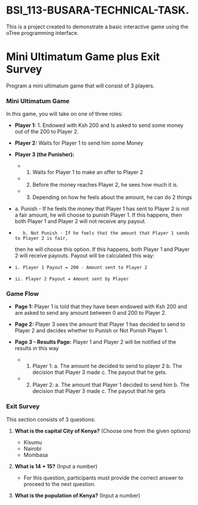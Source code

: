 # BSI_113-BUSARA-TECHNICAL-TASK.



This is a project created to demonstrate a basic interactive game using the oTree programming interface.

# Mini Ultimatum Game plus Exit Survey
Program a mini ultimatum game that will consist of 3 players.
### Mini Ultimatum Game

In this game, you will take on one of three roles:

- **Player 1:** 1. Endowed with Ksh 200 and  Is asked to send some money out of the 200 to Player 2.
- **Player 2:** Waits for Player 1 to send him some Money
- **Player 3 (the Punisher):** 
    -   1. Waits for Player 1 to make an offer to Player 2
    -   2. Before the money reaches Player 2, he sees how much it is.
    -   3. Depending on how he feels about the amount, he can do 2 things
-   a. Punish - If he feels the money that Player 1 has sent to Player 2 is not a fair
    amount, he will choose to punish Player 1. If this happens, then both Player 1
    and Player 2 will not receive any payout.

-        b. Not Punish - If he feels that the amount that Player 1 sends to Player 2 is fair,
    then he will choose this option. If this happens, both Player 1 and Player 2 will
    receive payouts. Payout will be calculated this way:
-     i. Player 1 Payout = 200 - Amount sent to Player 2
-     ii. Player 2 Payout = Amount sent by Player

### Game Flow

- **Page 1:** Player 1 is told that they have been endowed with Ksh 200 and are asked to send any amount between 0 and 200 to Player 2.

- **Page 2:** Player 3 sees the amount that Player 1 has decided to send to Player 2 and decides whether to Punish or Not Punish Player 1.

- **Page 3 - Results Page:** Player 1 and Player 2 will be notified of the results in this way
    - 1. Player 1:
            a. The amount he decided to send to player 2
            b. The decision that Player 3 made
            c. The payout that he gets.
    - 2. Player 2:
            a. The amount that Player 1 decided to send him
            b. The decision that Player 3 made
            c. The payout that he gets
### Exit Survey

This section consists of 3 questions:

1. **What is the capital City of Kenya?** (Choose one from the given options)
   - Kisumu
   - Nairobi
   - Mombasa

2. **What is 14 + 15?** (Input a number)
   - For this question, participants must provide the correct answer to proceed to the next question.

3. **What is the population of Kenya?** (Input a number)
